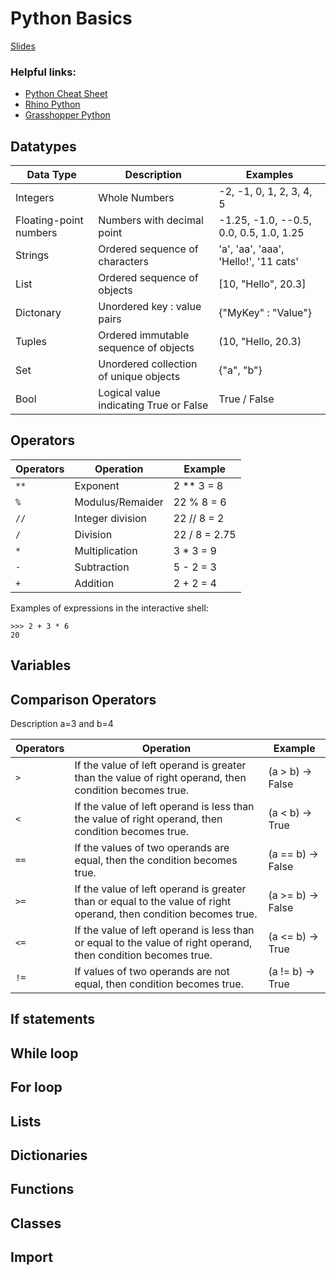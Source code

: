 # Python Basics

[Slides](https://docs.google.com/presentation/d/18gRu0YkcW7mqnBnbwF6pWwpPwLOq62JegKYO-cR6Ae0/edit?usp=sharing)

### Helpful links:

* [Python Cheat Sheet](https://www.pythoncheatsheet.org/)
* [Rhino Python](https://developer.rhino3d.com/guides/rhinopython/)
* [Grasshopper Python](https://developer.rhino3d.com/guides/rhinopython/your-first-python-script-in-grasshopper/)



## Datatypes

Data Type  | Description | Examples 
---- | ---- | ---- 
Integers | Whole Numbers | -2, -1, 0, 1, 2, 3, 4, 5
Floating-point numbers | Numbers with decimal point |  -1.25, -1.0, --0.5, 0.0, 0.5, 1.0, 1.25
Strings | Ordered sequence of characters | 'a', 'aa', 'aaa', 'Hello!', '11 cats'
List | Ordered sequence of objects | [10, "Hello", 20.3]
Dictonary | Unordered key : value pairs | {"MyKey" : "Value"}
Tuples | Ordered immutable sequence of objects | (10, "Hello, 20.3)
Set | Unordered collection of unique objects | {"a", "b"}
Bool | Logical value indicating True or False | True / False

## Operators

Operators  | Operation  | Example
---- | ---- | ---- 
`**` | Exponent | 2 ** 3 = 8
`%` | Modulus/Remaider | 22 % 8 = 6
`//` | Integer division | 22 // 8 = 2
`/` | Division | 22 / 8 = 2.75
`*`| Multiplication | 3 * 3 = 9
`-`| Subtraction | 5 - 2 = 3
`+`| Addition | 2 + 2 = 4

Examples of expressions in the interactive shell:

    >>> 2 + 3 * 6
    20

## Variables

## Comparison Operators

Description a=3 and b=4

Operators  | Operation  | Example
---- | ---- | ---- 
`>` | If the value of left operand is greater than the value of right operand, then condition becomes true. | (a > b) -> False
`<` | If the value of left operand is less than the value of right operand, then condition becomes true. | (a < b) -> True
`==` | If the values of two operands are equal, then the condition becomes true.	| (a == b) -> False
`>=` | If the value of left operand is greater than or equal to the value of right operand, then condition becomes true. | (a >= b) -> False
`<=` | If the value of left operand is less than or equal to the value of right operand, then condition becomes true. | (a <= b) -> True
`!=` | If values of two operands are not equal, then condition becomes true. | (a != b) -> True

## If statements

## While loop

## For loop

## Lists

## Dictionaries

## Functions

## Classes

## Import







